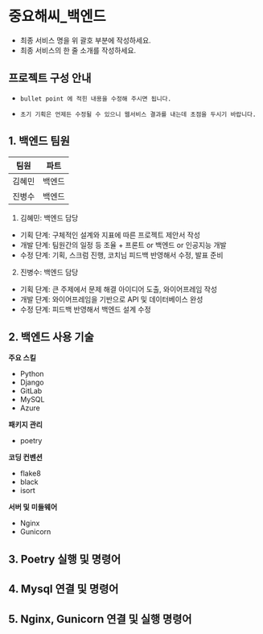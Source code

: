# 중요해씨_백엔드
- 최종 서비스 명을 위 괄호 부분에 작성하세요.
- 최종 서비스의 한 줄 소개를 작성하세요.


## 프로젝트 구성 안내

* `bullet point 에 적힌 내용을 수정해 주시면 됩니다.`

* `초기 기획은 언제든 수정될 수 있으니 웹서비스 결과를 내는데 초점을 두시기 바랍니다.`

## 1. 백엔드 팀원
| 팀원 | 파트 |
|------|---|
| 김혜민 | 백엔드 |
| 진병수 | 백엔드 |

1. 김혜민: 백엔드 담당

- 기획 단계: 구체적인 설계와 지표에 따른 프로젝트 제안서 작성
- 개발 단계: 팀원간의 일정 등 조율 + 프론트 or 백엔드 or 인공지능 개발
- 수정 단계: 기획, 스크럼 진행, 코치님 피드백 반영해서 수정, 발표 준비

2. 진병수: 백엔드 담당

- 기획 단계: 큰 주제에서 문제 해결 아이디어 도출, 와이어프레임 작성
- 개발 단계: 와이어프레임을 기반으로 API 및 데이터베이스 완성
- 수정 단계: 피드백 반영해서 백엔드 설계 수정


## 2. 백엔드 사용 기술
**주요 스킬**
  - Python
  - Django
  - GitLab
  - MySQL
  - Azure

**패키지 관리**
  - poetry

**코딩 컨벤션**
  - flake8
  - black
  - isort

**서버 및 미들웨어**
  - Nginx
  - Gunicorn

## 3. Poetry 실행 및 명령어
## 4. Mysql 연결 및 명령어
## 5. Nginx, Gunicorn 연결 및 실행 명령어
